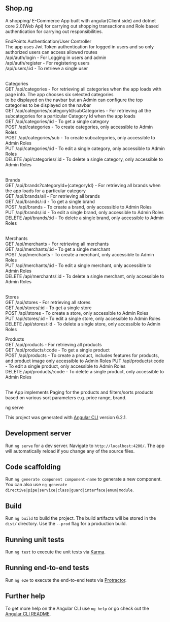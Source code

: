 ## Shop.ng
A shopping/ E-Commerce App built with angular(Client side) and dotnet core 2.0(Web Api) for carrying out shopping transactions 
and Role based authentication for carrying out responsibilities.

EndPoints
Authentication/User Controller <br/>
The app uses Jwt Token authentication for logged in users and so only authorized users can access allowed routes<br>
/api/auth/login - For Logging in users and admin <br>
/api/auth/register - For registering users <br>
/api/users/:id - To retrieve a single user<br><br>

Categories <br>
GET /api/categories - For retrieving all categories when the app loads with page info. The app chooses six selected categories <br>
to be displayed on the navbar but an Admin can configure the top categories to be displayed on the navbar<br>
GET /api/categories/:categoryId/subCategories - For retrieving all the subcategories for a particular Category Id 
when the app loads<br>
GET /api/categories/:id - To get a single category <br>
POST /api/categories - To create categories, only accessible to Admin Roles <br>
POST /api/categories/sub - To create subcategories, only accessible to Admin Roles <br>
PUT /api/categories/:id - To edit a single category, only accessible to Admin Roles <br>
DELETE /api/categories/:id - To delete a single category, only accessible to Admin Roles<br><br>

Brands<br>
GET /api/brands?categoryId={categoryId} - For retrieving all brands when the app loads for a particular category <br>
GET /api/brands/all - For retrieving all brands <br>
GET /api/brands/:id - To get a single brand <br>
POST /api/brands - To create a brand, only accessible to Admin Roles <br>
PUT /api/brands/:id - To edit a single brand, only accessible to Admin Roles <br>
DELETE /api/brands/:id - To delete a single brand, only accessible to Admin Roles <br><br>

Merchants<br>
GET /api/merchants - For retrieving all merchants <br>
GET /api/merchants/:id - To get a single merchant  <br>
POST /api/merchants - To create a merchant, only accessible to Admin Roles <br>
PUT /api/merchants/:id - To edit a single merchant, only accessible to Admin Roles <br>
DELETE /api/merchants/:id - To delete a single merchant, only accessible to Admin Roles <br><br>

Stores<br>
GET /api/stores - For retrieving all stores <br>
GET /api/stores/:id - To get a single store  <br>
POST /api/stores - To create a store, only accessible to Admin Roles <br>
PUT /api/stores/:id - To edit a single store, only accessible to Admin Roles <br>
DELETE /api/stores/:id - To delete a single store, only accessible to Admin Roles <br>

Products<br>
GET /api/products - For retrieving all products <br>
GET /api/products/:code - To get a single product <br>
POST /api/products - To create a product, includes features for products, and product image 
only accessible to Admin Roles 
PUT /api/products/:code - To edit a single product, only accessible to Admin Roles <br>
DELETE /api/products/:code - To delete a single product, only accessible to Admin Roles<br><br>


The App implements Paging for the products and filters/sorts products based on various sort parameters e.g.
price range, brand. 
 

ng serve

This project was generated with [Angular CLI](https://github.com/angular/angular-cli) version 6.2.1.

## Development server

Run `ng serve` for a dev server. Navigate to `http://localhost:4200/`. The app will automatically reload if you change any of the source files.

## Code scaffolding

Run `ng generate component component-name` to generate a new component. You can also use `ng generate directive|pipe|service|class|guard|interface|enum|module`.

## Build

Run `ng build` to build the project. The build artifacts will be stored in the `dist/` directory. Use the `--prod` flag for a production build.

## Running unit tests

Run `ng test` to execute the unit tests via [Karma](https://karma-runner.github.io).

## Running end-to-end tests

Run `ng e2e` to execute the end-to-end tests via [Protractor](http://www.protractortest.org/).

## Further help

To get more help on the Angular CLI use `ng help` or go check out the [Angular CLI README](https://github.com/angular/angular-cli/blob/master/README.md).
